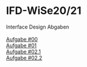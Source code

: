 # IFD-WiSe20/21
Interface Design Abgaben <br><br>
<a href="Interface Design_Aufgabe _00.pdf">Aufgabe #00</a><br>
<a href="Interface Design_Aufgabe_01.pdf">Aufgabe #01 </a><br>
<a href="Interface Design_Aufgabe_02_1.pdf">Aufgabe #02.1</a><br>
<a href="Interface Design_Aufgabe_02_2.pdf">Aufgabe #02.2</a><br>

